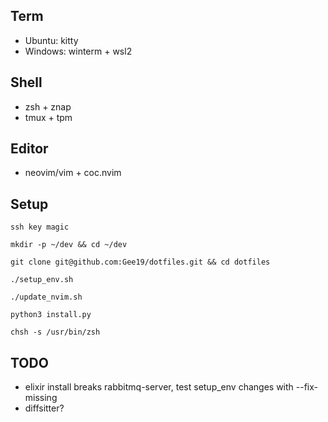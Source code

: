 ## Term
- Ubuntu: kitty
- Windows: winterm + wsl2

## Shell
- zsh + znap
- tmux + tpm

## Editor
- neovim/vim + coc.nvim

## Setup
`ssh key magic`

`mkdir -p ~/dev && cd ~/dev`

`git clone git@github.com:Gee19/dotfiles.git && cd dotfiles`

`./setup_env.sh`

`./update_nvim.sh`

`python3 install.py`

`chsh -s /usr/bin/zsh`

## TODO
- elixir install breaks rabbitmq-server, test setup_env changes with --fix-missing
- diffsitter?
